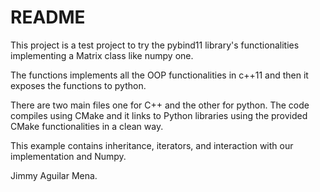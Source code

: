 README
======

This project is a test project to try the pybind11 library's functionalities implementing a Matrix class like numpy one.

The functions implements all the OOP functionalities in c++11 and then it exposes the functions to python.

There are two main files one for C++ and the other for python. The code compiles using CMake and it links to Python libraries using the provided CMake functionalities in a clean way.

This example contains inheritance, iterators, and interaction with our implementation and Numpy.

Jimmy Aguilar Mena.
